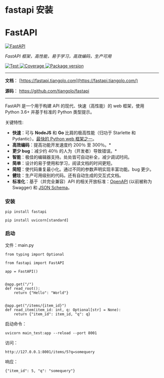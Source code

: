 # fastapi 安装

# FastAPI

[![FastAPI](https://fastapi.tiangolo.com/img/logo-margin/logo-teal.png)](https://fastapi.tiangolo.com/)

*FastAPI 框架，高性能，易于学习，高效编码，生产可用*

[![Test](https://github.com/tiangolo/fastapi/workflows/Test/badge.svg) ](https://github.com/tiangolo/fastapi/actions?query=workflow%3ATest)[![Coverage](https://img.shields.io/codecov/c/github/tiangolo/fastapi?color=%2334D058) ](https://codecov.io/gh/tiangolo/fastapi)[![Package version](https://img.shields.io/pypi/v/fastapi?color=%2334D058&label=pypi%20package)](https://pypi.org/project/fastapi)

------

**文档**： [https://fastapi.tiangolo.com](https://fastapi.tiangolo.com/)

**源码**： https://github.com/tiangolo/fastapi

------

FastAPI 是一个用于构建 API 的现代、快速（高性能）的 web 框架，使用 Python 3.6+ 并基于标准的 Python 类型提示。

关键特性:

- **快速**：可与 **NodeJS** 和 **Go** 比肩的极高性能（归功于 Starlette 和 Pydantic）。[最快的 Python web 框架之一](https://fastapi.tiangolo.com/zh/#_11)。
- **高效编码**：提高功能开发速度约 200％ 至 300％。*
- **更少 bug**：减少约 40％ 的人为（开发者）导致错误。*
- **智能**：极佳的编辑器支持。处处皆可自动补全，减少调试时间。
- **简单**：设计的易于使用和学习，阅读文档的时间更短。
- **简短**：使代码重复最小化。通过不同的参数声明实现丰富功能。bug 更少。
- **健壮**：生产可用级别的代码。还有自动生成的交互式文档。
- **标准化**：基于（并完全兼容）API 的相关开放标准：[OpenAPI](https://github.com/OAI/OpenAPI-Specification) (以前被称为 Swagger) 和 [JSON Schema](https://json-schema.org/)。





### 安装

```
pip install fastapi

pip install uvicorn[standard]
```



### 启动

文件：main.py

```
from typing import Optional

from fastapi import FastAPI

app = FastAPI()


@app.get("/")
def read_root():
    return {"Hello": "World"}


@app.get("/items/{item_id}")
def read_item(item_id: int, q: Optional[str] = None):
    return {"item_id": item_id, "q": q}
```

启动命令：

```
uvicorn main_test:app --reload --port 8001
```



访问：

``` 
http://127.0.0.1:8001/items/5?q=somequery
```

响应：

```
{"item_id": 5, "q": "somequery"}
```



